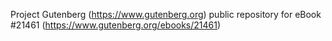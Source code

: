 Project Gutenberg (https://www.gutenberg.org) public repository for eBook #21461 (https://www.gutenberg.org/ebooks/21461)
